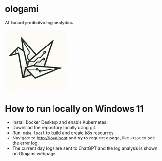 # ologami

AI-based predictive log analytics.

<img src="./.github/assets/logo.png" alt="Logo" width="200"/>

# How to run locally on Windows 11

* Install Docker Desktop and enable Kubernetes.
* Download the repository locally using git.
* Run: `make local` to build and create k8s resources
* Navigate to [http://localhost]() and try to request a page, like `/test` to see the error log.
* The current day logs are sent to ChatGPT and the log analysis is shown on Ologami webpage.
